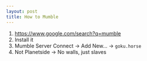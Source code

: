 ```yaml
---
layout: post
title: How to Mumble
---
```



1. https://www.google.com/search?q=mumble
1. Install it
1. Mumble Server Connect -> Add New... -> `goku.horse`
1. Not Planetside -> No walls, just slaves
